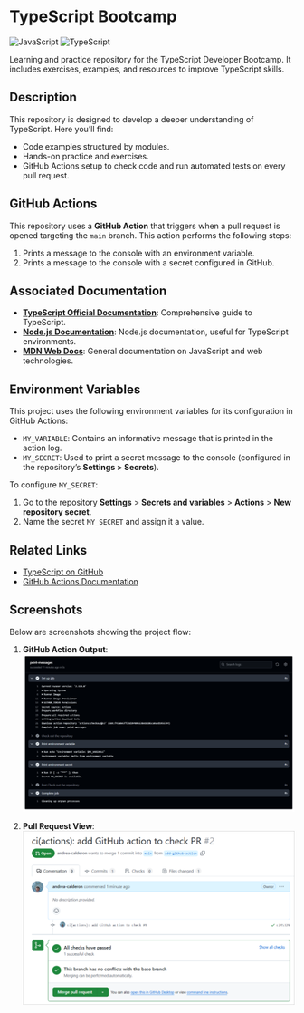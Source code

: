 # TypeScript Bootcamp

![JavaScript](https://img.shields.io/badge/Language-JavaScript-yellow) ![TypeScript](https://img.shields.io/badge/Language-TypeScript-blue)

Learning and practice repository for the TypeScript Developer Bootcamp. It includes exercises, examples, and resources to improve TypeScript skills.

## Description
This repository is designed to develop a deeper understanding of TypeScript. Here you’ll find:
- Code examples structured by modules.
- Hands-on practice and exercises.
- GitHub Actions setup to check code and run automated tests on every pull request.

## GitHub Actions

This repository uses a **GitHub Action** that triggers when a pull request is opened targeting the `main` branch. This action performs the following steps:
1. Prints a message to the console with an environment variable.
2. Prints a message to the console with a secret configured in GitHub.


## Associated Documentation

- **[TypeScript Official Documentation](https://www.typescriptlang.org/docs/)**: Comprehensive guide to TypeScript.
- **[Node.js Documentation](https://nodejs.org/en/docs/)**: Node.js documentation, useful for TypeScript environments.
- **[MDN Web Docs](https://developer.mozilla.org/)**: General documentation on JavaScript and web technologies.

## Environment Variables

This project uses the following environment variables for its configuration in GitHub Actions:

- `MY_VARIABLE`: Contains an informative message that is printed in the action log.
- `MY_SECRET`: Used to print a secret message to the console (configured in the repository’s **Settings > Secrets**).

To configure `MY_SECRET`:
1. Go to the repository **Settings** > **Secrets and variables** > **Actions** > **New repository secret**.
2. Name the secret `MY_SECRET` and assign it a value.

## Related Links

- [TypeScript on GitHub](https://github.com/microsoft/TypeScript)
- [GitHub Actions Documentation](https://docs.github.com/en/actions)

## Screenshots

Below are screenshots showing the project flow:

1. **GitHub Action Output**:
   ![GitHub Action Output](./screenshots/github-action-output.png)

2. **Pull Request View**:
   ![Pull Request View](./screenshots/pull-request-view.png)


